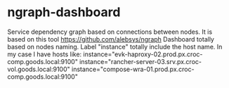 # ngraph-dashboard
Service dependency graph based on connections between nodes. 
It is based on this tool https://github.com/alebsys/ngraph
Dashboard totally based on nodes naming. Label "instance" totally include the host name.
In my case I have hosts like:
instance="evk-haproxy-02.prod.px.croc-comp.goods.local:9100"
instance="rancher-server-03.srv.px.croc-vol.goods.local:9100"
instance="compose-wra-01.prod.px.croc-comp.goods.local:9100"

